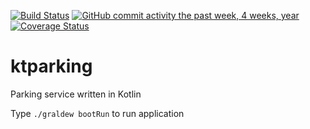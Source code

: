 [![Build Status](https://travis-ci.org/lamao/ktparking.svg?branch=master)](https://travis-ci.org/lamao/ktparking)
[![GitHub commit activity the past week, 4 weeks, year](https://img.shields.io/github/commit-activity/w/lamao/ktparking.svg)]()
[![Coverage Status](https://coveralls.io/repos/github/lamao/ktparking/badge.svg?branch=master)](https://coveralls.io/github/lamao/ktparking?branch=master)
# ktparking
Parking service written in Kotlin

Type ```./graldew bootRun``` to run application
